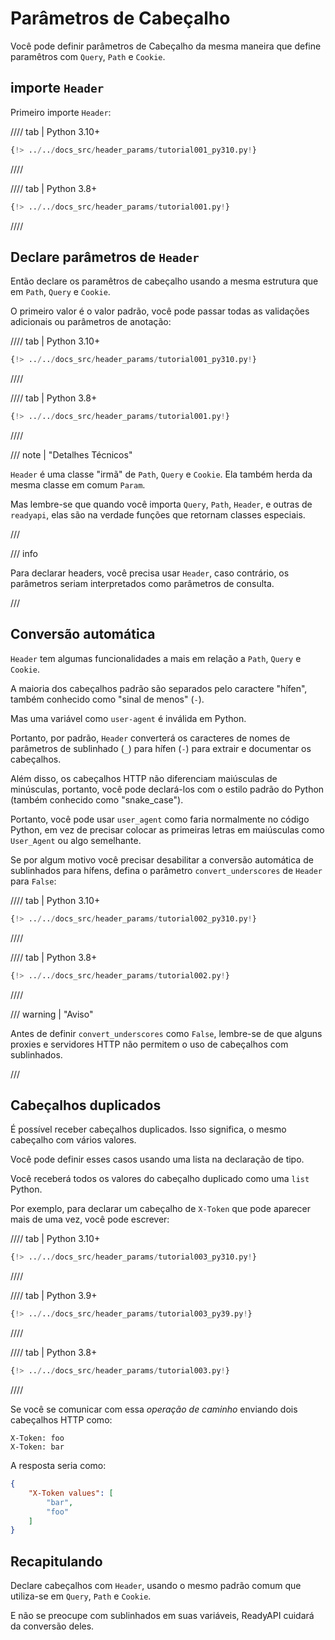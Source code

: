 # Parâmetros de Cabeçalho

Você pode definir parâmetros de Cabeçalho da mesma maneira que define paramêtros com `Query`, `Path` e `Cookie`.

## importe `Header`

Primeiro importe `Header`:

//// tab | Python 3.10+

```Python hl_lines="1"
{!> ../../docs_src/header_params/tutorial001_py310.py!}
```

////

//// tab | Python 3.8+

```Python hl_lines="3"
{!> ../../docs_src/header_params/tutorial001.py!}
```

////

## Declare parâmetros de `Header`

Então declare os paramêtros de cabeçalho usando a mesma estrutura que em `Path`, `Query` e `Cookie`.

O primeiro valor é o valor padrão, você pode passar todas as validações adicionais ou parâmetros de anotação:

//// tab | Python 3.10+

```Python hl_lines="7"
{!> ../../docs_src/header_params/tutorial001_py310.py!}
```

////

//// tab | Python 3.8+

```Python hl_lines="9"
{!> ../../docs_src/header_params/tutorial001.py!}
```

////

/// note | "Detalhes Técnicos"

`Header` é uma classe "irmã" de `Path`, `Query` e `Cookie`. Ela também herda da mesma classe em comum `Param`.

Mas lembre-se que quando você importa `Query`, `Path`, `Header`, e outras de `readyapi`, elas são na verdade funções que retornam classes especiais.

///

/// info

Para declarar headers, você precisa usar `Header`, caso contrário, os parâmetros seriam interpretados como parâmetros de consulta.

///

## Conversão automática

`Header` tem algumas funcionalidades a mais em relação a `Path`, `Query` e `Cookie`.

A maioria dos cabeçalhos padrão são separados pelo caractere "hífen", também conhecido como "sinal de menos" (`-`).

Mas uma variável como `user-agent` é inválida em Python.

Portanto, por padrão, `Header` converterá os caracteres de nomes de parâmetros de sublinhado (`_`) para hífen (`-`) para extrair e documentar os cabeçalhos.

Além disso, os cabeçalhos HTTP não diferenciam maiúsculas de minúsculas, portanto, você pode declará-los com o estilo padrão do Python (também conhecido como "snake_case").

Portanto, você pode usar `user_agent` como faria normalmente no código Python, em vez de precisar colocar as primeiras letras em maiúsculas como `User_Agent` ou algo semelhante.

Se por algum motivo você precisar desabilitar a conversão automática de sublinhados para hífens, defina o parâmetro `convert_underscores` de `Header` para `False`:

//// tab | Python 3.10+

```Python hl_lines="8"
{!> ../../docs_src/header_params/tutorial002_py310.py!}
```

////

//// tab | Python 3.8+

```Python hl_lines="10"
{!> ../../docs_src/header_params/tutorial002.py!}
```

////

/// warning | "Aviso"

Antes de definir `convert_underscores` como `False`, lembre-se de que alguns proxies e servidores HTTP não permitem o uso de cabeçalhos com sublinhados.

///

## Cabeçalhos duplicados

É possível receber cabeçalhos duplicados. Isso significa, o mesmo cabeçalho com vários valores.

Você pode definir esses casos usando uma lista na declaração de tipo.

Você receberá todos os valores do cabeçalho duplicado como uma `list` Python.

Por exemplo, para declarar um cabeçalho de `X-Token` que pode aparecer mais de uma vez, você pode escrever:

//// tab | Python 3.10+

```Python hl_lines="7"
{!> ../../docs_src/header_params/tutorial003_py310.py!}
```

////

//// tab | Python 3.9+

```Python hl_lines="9"
{!> ../../docs_src/header_params/tutorial003_py39.py!}
```

////

//// tab | Python 3.8+

```Python hl_lines="9"
{!> ../../docs_src/header_params/tutorial003.py!}
```

////

Se você se comunicar com essa _operação de caminho_ enviando dois cabeçalhos HTTP como:

```
X-Token: foo
X-Token: bar
```

A resposta seria como:

```JSON
{
    "X-Token values": [
        "bar",
        "foo"
    ]
}
```

## Recapitulando

Declare cabeçalhos com `Header`, usando o mesmo padrão comum que utiliza-se em `Query`, `Path` e `Cookie`.

E não se preocupe com sublinhados em suas variáveis, ReadyAPI cuidará da conversão deles.
